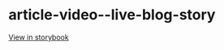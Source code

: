 # article-video--live-blog-story

[View in storybook](https://raw.githack.com/Independent-Digital-News-and-Media-Ltd/standard-pwamp-sb/PR-369-sb/index.html?path=/story/article-video--live-blog-story)